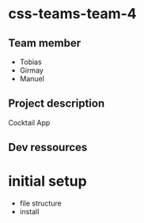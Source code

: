 # css-teams-team-4

## Team member

- Tobias
- Girmay
- Manuel

## Project description

Cocktail App

## Dev ressources

# initial setup

- file structure
- install
